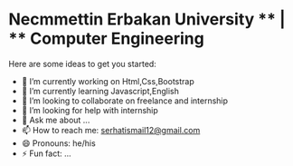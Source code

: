 # Necmmettin Erbakan University ** | ** Computer Engineering

Here are some ideas to get you started:

- 🔭 I’m currently working on Html,Css,Bootstrap
- 🌱 I’m currently learning Javascript,English
- 👯 I’m looking to collaborate on freelance and internship
- 🤔 I’m looking for help with internship
- 💬 Ask me about ...
- 📫 How to reach me: serhatismail12@gmail.com
- 😄 Pronouns: he/his
- ⚡ Fun fact: ...
